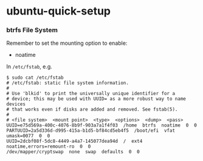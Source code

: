 # ubuntu-quick-setup

### btrfs File System

Remember to set the mounting option to enable:

- noatime

In `/etc/fstab`, e.g.

```
$ sudo cat /etc/fstab
# /etc/fstab: static file system information.
#
# Use 'blkid' to print the universally unique identifier for a
# device; this may be used with UUID= as a more robust way to name devices
# that works even if disks are added and removed. See fstab(5).
#
# <file system>  <mount point>  <type>  <options>  <dump>  <pass>
UUID=e75d569a-400c-4076-8b9f-903a7a1f4f03  /home  btrfs  noatime  0  0
PARTUUID=2a5d336d-d995-415a-b1d5-bf84cd5eb4f5  /boot/efi  vfat  umask=0077  0  0
UUID=2dcbf08f-5dc8-4449-a4a7-145077dea94d  /  ext4  noatime,errors=remount-ro  0  0
/dev/mapper/cryptswap  none  swap  defaults  0  0
```
